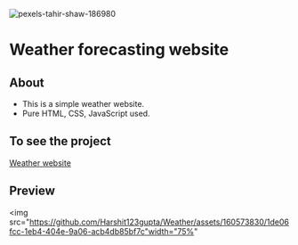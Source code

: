 ![pexels-tahir-shaw-186980](https://github.com/Harshit123gupta/Weather/assets/160573830/b727cb2b-18da-41a4-893c-e438927460c3)

# Weather forecasting website

## About
 - This is a simple weather website.
 -  Pure HTML, CSS, JavaScript used.
 
 ## To see the project
[Weather website](https://simple-weather-website.netlify.app/)

## Preview

<img src="https://github.com/Harshit123gupta/Weather/assets/160573830/1de06fcc-1eb4-404e-9a06-acb4db85bf7c"width="75%"
